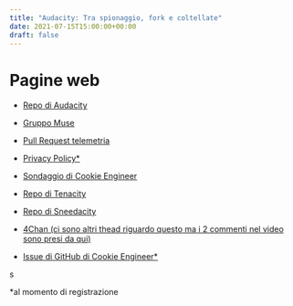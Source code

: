 ```yaml
---
title: "Audacity: Tra spionaggio, fork e coltellate"
date: 2021-07-15T15:00:00+00:00
draft: false
---
```


# Pagine web

+ [Repo di Audacity](https://github.com/audacity/audacity)

+ [Gruppo Muse](https://mu.se/)

+ [Pull Request telemetria](https://github.com/audacity/audacity/pull/835)

+ [Privacy Policy*](https://web.archive.org/web/20210714214034/https://www.audacityteam.org/about/desktop-privacy-notice/)

+ [Sondaggio di Cookie Engineer](https://web.archive.org/web/20210705182315/https://github.com/cookiengineer/audacity/issues/18)

+ [Repo di Tenacity](https://github.com/tenacityteam/tenacity)

+ [Repo di Sneedacity](https://github.com/Sneeds-Feed-and-Seed/sneedacity)

+ [4Chan (ci sono altri thead riguardo questo ma i 2 commenti nel video sono presi da qui)](https://boards.4channel.org/g/thread/82418711)

+ [Issue di GitHub di Cookie Engineer*](https://web.archive.org/web/20210714215157/https://github.com/tenacityteam/tenacity/issues/99)

s

*al momento di registrazione
